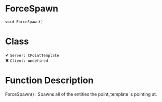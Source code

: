 # ForceSpawn
```
void ForceSpawn()
```
# Class
✔ `Server: CPointTemplate`  
✖ `Client: undefined`  

# Function Description
ForceSpawn() : Spawns all of the entities the point_template is pointing at.
